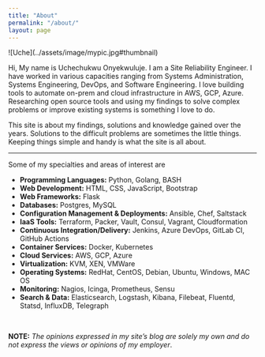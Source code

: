 ```yaml
---
title: "About"
permalink: "/about/"
layout: page
---
```


<div class="aboutmeformat">
  <div>
   <div class="custom" markdown="1">
   ![Uche](../assets/image/mypic.jpg#thumbnail)
   </div>

   <p class="aboutmeparagraphsetting">
   Hi, My name is Uchechukwu Onyekwuluje. I am a Site Reliability Engineer. I have worked in various capacities ranging from Systems Administration, Systems Engineering, DevOps, and Software Engineering. I love building tools to automate on-prem and cloud infrastructure in AWS, GCP, Azure. Researching open source tools and using my findings to solve complex problems or improve existing systems is something I love to do.
   </p>

   <p class="aboutmeparagraphsetting">
   This site is about my findings, solutions and knowledge gained over the years. Solutions to the difficult problems are sometimes the little things. Keeping things simple and handy is what the site is all about.
   </p>
  </div>
  <hr>

  <div class="container">
    <div class="row">
      <div class="col-sm">
        Some of my specialties and areas of interest are
      </div>
    </div>

   <div class="row">
      <div class="col-sm">
        <ul class="fa-ul">
           <li><span class="fa-li"><i class="fas fa-check-square"></i></span><b>Programming Languages:</b> Python, Golang, BASH</li>
           <li><span class="fa-li"><i class="fas fa-check-square"></i></span><b>Web Development:</b> HTML, CSS, JavaScript, Bootstrap</li>
           <li><span class="fa-li"><i class="fas fa-check-square"></i></span><b>Web Frameworks:</b> Flask</li>
           <li><span class="fa-li"><i class="fas fa-check-square"></i></span><b>Databases:</b> Postgres, MySQL</li>
           <li><span class="fa-li"><i class="fas fa-check-square"></i></span><b>Configuration Management & Deployments:</b> Ansible, Chef, Saltstack</li>
           <li><span class="fa-li"><i class="fas fa-check-square"></i></span><b>IaaS Tools:</b> Terraform, Packer, Vault, Consul, Vagrant, Cloudformation</li>
           <li><span class="fa-li"><i class="fas fa-check-square"></i></span><b>Continuous Integration/Delivery:</b> Jenkins, Azure DevOps, GitLab CI, GitHub Actions</li>
           <li><span class="fa-li"><i class="fas fa-check-square"></i></span><b>Container Services:</b> Docker, Kubernetes</li>
           <li><span class="fa-li"><i class="fas fa-check-square"></i></span><b>Cloud Services:</b> AWS, GCP, Azure</li>
           <li><span class="fa-li"><i class="fas fa-check-square"></i></span><b>Virtualization:</b> KVM, XEN, VMWare</li>
           <li><span class="fa-li"><i class="fas fa-check-square"></i></span><b>Operating Systems:</b> RedHat, CentOS, Debian, Ubuntu, Windows, MAC OS</li>
           <li><span class="fa-li"><i class="fas fa-check-square"></i></span><b>Monitoring:</b> Nagios, Icinga, Prometheus, Sensu</li>
           <li><span class="fa-li"><i class="fas fa-check-square"></i></span><b>Search & Data:</b> Elasticsearch, Logstash, Kibana, Filebeat, Fluentd, Statsd, InfluxDB, Telegraph</li>
        </ul>
      </div>
    </div>
  </div>  
  <br>

  <p>
    <b>NOTE:</b> <i>The opinions expressed in my site’s blog are solely my own and do not express the views or opinions of my employer</i>.
  </p>
</div>
